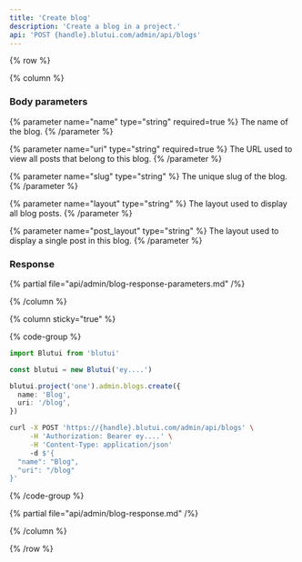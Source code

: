 ```yaml
---
title: 'Create blog'
description: 'Create a blog in a project.'
api: 'POST {handle}.blutui.com/admin/api/blogs'
---
```


{% row %}

{% column %}
### Body parameters

{% parameter name="name" type="string" required=true %}
The name of the blog.
{% /parameter %}

{% parameter name="uri" type="string" required=true %}
The URL used to view all posts that belong to this blog.
{% /parameter %}

{% parameter name="slug" type="string" %}
The unique slug of the blog.
{% /parameter %}

{% parameter name="layout" type="string" %}
The layout used to display all blog posts.
{% /parameter %}

{% parameter name="post_layout" type="string" %}
The layout used to display a single post in this blog.
{% /parameter %}

### Response

{% partial file="api/admin/blog-response-parameters.md" /%}

{% /column %}

{% column sticky="true" %}

{% code-group %}

```ts {% process=false filename="Node.js" %}
import Blutui from 'blutui'

const blutui = new Blutui('ey....')

blutui.project('one').admin.blogs.create({
  name: 'Blog',
  uri: '/blog',
})
```

```bash {% process=false filename="cURL" %}
curl -X POST 'https://{handle}.blutui.com/admin/api/blogs' \
     -H 'Authorization: Bearer ey....' \
     -H 'Content-Type: application/json'
     -d $'{
  "name": "Blog",
  "uri": "/blog"
}'
```

{% /code-group %}

{% partial file="api/admin/blog-response.md" /%}

{% /column %}

{% /row %}
